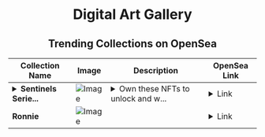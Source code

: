 <div align="center">

# Digital Art Gallery

## Trending Collections on OpenSea

| Collection Name                       | Image                                                                                     | Description                       | OpenSea Link                                                                                          |
|---------------------------------------|-------------------------------------------------------------------------------------------|-----------------------------------|--------------------------------------------------------------------------------------------------------|
| **<details><summary>Sentinels Serie...</summary>Sentinels Series 1</details>** | ![Image](https://i.seadn.io/s/raw/files/4a6b777bf3d48bf4fc50d3c251f6aeec.png?w=500&auto=format?w=200&auto=format) | <details><summary>Own these NFTs to unlock and w...</summary>Own these NFTs to unlock and wield powerful items in-game!</details> | <details><summary>Link</summary>[Sentinels Series 1](https://opensea.io/collection/sentinels-series-1)</details> |
| **Ronnie** | ![Image](https://i.seadn.io/s/raw/files/97269f68fbfca074bee268912031b637.jpg?w=500&auto=format?w=200&auto=format) |  | <details><summary>Link</summary>[Ronnie](https://opensea.io/collection/ronnie-6)</details> |

</div>
